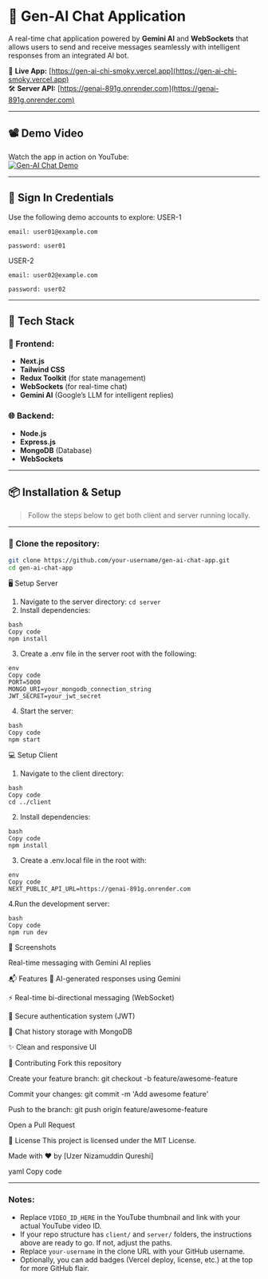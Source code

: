 # 💬 Gen-AI Chat Application

A real-time chat application powered by **Gemini AI** and **WebSockets** that allows users to send and receive messages seamlessly with intelligent responses from an integrated AI bot.

🚀 **Live App:** [https://gen-ai-chi-smoky.vercel.app](https://gen-ai-chi-smoky.vercel.app)  
🛠 **Server API:** [https://genai-891g.onrender.com](https://genai-891g.onrender.com)

---

## 📽️ Demo Video

Watch the app in action on YouTube:  
[![Gen-AI Chat Demo](https://img.youtube.com/vi/VIDEO_ID_HERE/0.jpg)](https://www.youtube.com/watch?v=VIDEO_ID_HERE)

---

## 🔐 Sign In Credentials

Use the following demo accounts to explore:
 USER-1
 ```
email: user01@example.com

password: user01 
```

 USER-2
 ```
email: user02@example.com

password: user02 
```



---

## 🧰 Tech Stack

### 🔗 Frontend:
- **Next.js**
- **Tailwind CSS**
- **Redux Toolkit** (for state management)
- **WebSockets** (for real-time chat)
- **Gemini AI** (Google’s LLM for intelligent replies)

### 🌐 Backend:
- **Node.js**
- **Express.js**
- **MongoDB** (Database)
- **WebSockets**

---

## 📦 Installation & Setup

> Follow the steps below to get both client and server running locally.

---

### 📁 Clone the repository:

```bash
git clone https://github.com/your-username/gen-ai-chat-app.git
cd gen-ai-chat-app
```
🖥️ Setup Server
1. Navigate to the server directory:
```cd server```
2. Install dependencies:
```
bash
Copy code
npm install
```

3. Create a .env file in the server root with the following:
```
env
Copy code
PORT=5000
MONGO_URI=your_mongodb_connection_string
JWT_SECRET=your_jwt_secret
```

4. Start the server:
```
bash
Copy code
npm start
```

💻 Setup Client
1. Navigate to the client directory:
```
bash
Copy code
cd ../client
```
2. Install dependencies:
```
bash
Copy code
npm install
```
3. Create a .env.local file in the root with:
```
env
Copy code
NEXT_PUBLIC_API_URL=https://genai-891g.onrender.com
```
4.Run the development server:
```
bash
Copy code
npm run dev
```
📸 Screenshots

Real-time messaging with Gemini AI replies

📬 Features
🧠 AI-generated responses using Gemini

⚡ Real-time bi-directional messaging (WebSocket)

🔐 Secure authentication system (JWT)

🧾 Chat history storage with MongoDB

✨ Clean and responsive UI

🙌 Contributing
Fork this repository

Create your feature branch: git checkout -b feature/awesome-feature

Commit your changes: git commit -m 'Add awesome feature'

Push to the branch: git push origin feature/awesome-feature

Open a Pull Request

📄 License
This project is licensed under the MIT License.

Made with ❤️ by [Uzer Nizamuddin Qureshi]

yaml
Copy code

---

### Notes:
- Replace `VIDEO_ID_HERE` in the YouTube thumbnail and link with your actual YouTube video ID.
- If your repo structure has `client/` and `server/` folders, the instructions above are ready to go. If not, adjust the paths.
- Replace `your-username` in the clone URL with your GitHub username.
- Optionally, you can add badges (Vercel deploy, license, etc.) at the top for more GitHub flair.



